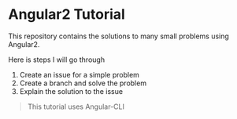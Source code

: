 # Angular2 Tutorial

This repository contains the solutions to many small problems using Angular2.

Here is steps I will go through

1. Create an issue for a simple problem
2. Create a branch and solve the problem
3. Explain the solution to the issue

> This tutorial uses Angular-CLI
